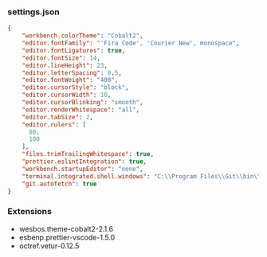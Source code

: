 ### settings.json

```json
{
    "workbench.colorTheme": "Cobalt2",
    "editor.fontFamily": "'Fira Code', 'Courier New', monospace",
    "editor.fontLigatures": true,
    "editor.fontSize": 14,
    "editor.lineHeight": 23,
    "editor.letterSpacing": 0.5,
    "editor.fontWeight": "400",
    "editor.cursorStyle": "block",
    "editor.cursorWidth": 10,
    "editor.cursorBlinking": "smooth",
    "editor.renderWhitespace": "all",
    "editor.tabSize": 2,
    "editor.rulers": [
      80,
      100
    ],
    "files.trimTrailingWhitespace": true,
    "prettier.eslintIntegration": true,
    "workbench.startupEditor": "none",
    "terminal.integrated.shell.windows": "C:\\Program Files\\Git\\bin\\bash.exe",
    "git.autofetch": true
}
```

### Extensions

- wesbos.theme-cobalt2-2.1.6
- esbenp.prettier-vscode-1.5.0
- octref.vetur-0.12.5

